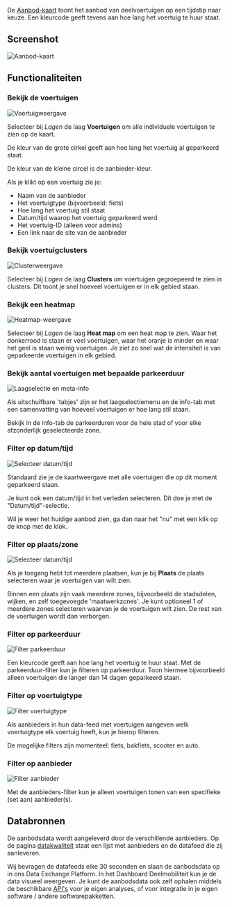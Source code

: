 De [Aanbod-kaart](https://dashboarddeelmobiliteit.nl/map/park) toont het aanbod van deelvoertuigen op een tijdstip naar keuze. Een kleurcode geeft tevens aan hoe lang het voertuig te huur staat.

## Screenshot

![Aanbod-kaart](https://dashboarddeelmobiliteit.nl/components/Docs/Aanbod/aanbod-kaart.png)

## Functionaliteiten

### Bekijk de voertuigen

![Voertuigweergave](https://dashboarddeelmobiliteit.nl/components/Docs/Aanbod/kaart-voertuig.png)

Selecteer bij _Lagen_ de laag **Voertuigen** om alle individuele voertuigen te zien op de kaart.

De kleur van de grote cirkel geeft aan hoe lang het voertuig al geparkeerd staat.

De kleur van de kleine circel is de aanbieder-kleur.

Als je klikt op een voertuig zie je:
- Naam van de aanbieder
- Het voertuigtype (bijvoorbeeld: fiets)
- Hoe lang het voertuig stil staat
- Datum/tijd waarop het voertuig geparkeerd werd
- Het voertuig-ID (alleen voor admins)
- Een link naar de site van de aanbieder

### Bekijk voertuigclusters

![Clusterweergave](https://dashboarddeelmobiliteit.nl/components/Docs/Aanbod/kaart-clusters.png)

Selecteer bij _Lagen_ de laag **Clusters** om voertuigen gegroepeerd te zien in clusters. Dit toont je snel hoeveel voertuigen er in elk gebied staan.

### Bekijk een heatmap

![Heatmap-weergave](https://dashboarddeelmobiliteit.nl/components/Docs/Aanbod/kaart-heatmap.png)

Selecteer bij _Lagen_ de laag **Heat map** om een heat map te zien. Waar het donkerrood is staan er veel voertuigen, waar het oranje is minder en waar het geel is staan weinig voertuigen. Je ziet zo snel wat de intensiteit is van geparkeerde voertuigen in elk gebied.

### Bekijk aantal voertuigen met bepaalde parkeerduur

![Laagselectie en meta-info](https://dashboarddeelmobiliteit.nl/components/Docs/Aanbod/meta-laag-en-info.png)

Als uitschuifbare 'tabjes' zijn er het laagselectiemenu en de info-tab met een samenvatting van hoeveel voertuigen er hoe lang stil staan. 

Bekijk in de info-tab de parkeerduren voor de hele stad of voor elke afzonderlijk geselecteerde zone.

### Filter op datum/tijd

![Selecteer datum/tijd](https://dashboarddeelmobiliteit.nl/components/Docs/Aanbod/filter-datetime.png)


Standaard zie je de kaartweergave met alle voertuigen die op dit moment geparkeerd staan.

Je kunt ook een datum/tijd in het verleden selecteren. Dit doe je met de "Datum/tijd"-selectie.

Wil je weer het huidige aanbod zien, ga dan naar het "nu" met een klik op de knop met de klok.

### Filter op plaats/zone

![Selecteer datum/tijd](https://dashboarddeelmobiliteit.nl/components/Docs/Aanbod/filter-gebied.png)

Als je toegang hebt tot meerdere plaatsen, kun je bij **Plaats** de plaats selecteren waar je voertuigen van wilt zien.

Binnen een plaats zijn vaak meerdere zones, bijvoorbeeld de stadsdelen, wijken, en zelf toegevoegde 'maatwerkzones'. Je kunt optioneel 1 of meerdere zones selecteren waarvan je de voertuigen wilt zien. De rest van de voertuigen wordt dan verborgen.

### Filter op parkeerduur

![Filter parkeerduur](https://dashboarddeelmobiliteit.nl/components/Docs/Aanbod/filter-duur.png)

Een kleurcode geeft aan hoe lang het voertuig te huur staat. Met de parkeerduur-filter kun je filteren op parkeerduur. Toon hiermee bijvoorbeeld alleen voertuigen die langer dan 14 dagen geparkeerd staan.

### Filter op voertuigtype

![Filter voertuigtype](https://dashboarddeelmobiliteit.nl/components/Docs/Aanbod/filter-type.png)

Als aanbieders in hun data-feed met voertuigen aangeven welk voertuigtype elk voertuig heeft, kun je hierop filteren.

De mogelijke filters zijn momenteel: fiets, bakfiets, scooter en auto.

### Filter op aanbieder

![Filter aanbieder](https://dashboarddeelmobiliteit.nl/components/Docs/Aanbod/filter-aanbieder.png)

Met de aanbieders-filter kun je alleen voertuigen tonen van een specifieke (set aan) aanbieder(s).

## Databronnen

De aanbodsdata wordt aangeleverd door de verschillende aanbieders. Op de pagina [datakwaliteit](https://github.com/Stichting-CROW/dashboarddeelmobiliteit-datakwaliteit?tab=readme-ov-file#dashboard-deelmobiliteit-data-quality) staat een lijst met aanbieders en de datafeed die zij aanleveren.

Wij bevragen de datafeeds elke 30 seconden en slaan de aanbodsdata op in ons Data Exchange Platform. In het Dashboard Deelmobiliteit kun je de data visueel weergeven. Je kunt de aanbodsdata ook zelf ophalen middels de beschikbare [API's](https://dashboarddeelmobiliteit.nl/docs/APIs) voor je eigen analyses, of voor integratie in je eigen software / andere softwarepakketten.
